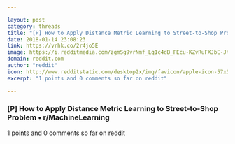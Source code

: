 ```yaml
---

layout: post
category: threads
title: "[P] How to Apply Distance Metric Learning to Street-to-Shop Problem"
date: 2018-01-14 23:08:23
link: https://vrhk.co/2r4jo5E
image: https://i.redditmedia.com/zgmSg9vrNmf_Lq1c4dB_FEcu-KZvRuFXJbE-JtS5-sY.jpg?w=320&s=7043044172f07c24d3bbbcb880c070f5
domain: reddit.com
author: "reddit"
icon: http://www.redditstatic.com/desktop2x/img/favicon/apple-icon-57x57.png
excerpt: "1 points and 0 comments so far on reddit"

---
```


### [P] How to Apply Distance Metric Learning to Street-to-Shop Problem • r/MachineLearning

1 points and 0 comments so far on reddit
